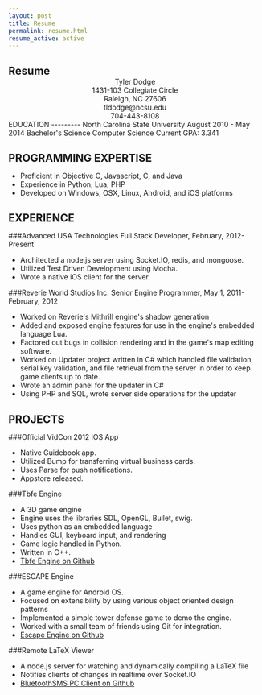 ```yaml
---
layout: post
title: Resume
permalink: resume.html
resume_active: active
---
```

<style>
h2 {
    margin-bottom:0px;
    padding-bottom:0px;    
}
h1 {
    margin-bottom:0px;
    padding-bottom:0px;
    font-size:18px;    
}
.title {
       text-align:center;
}
</style>
<h2>Resume</h2>
<div class="title">
Tyler Dodge<br />
1431-103 Collegiate Circle<br />
Raleigh, NC 27606<br />
tldodge@ncsu.edu<br />
704-443-8108<br />
</div>
EDUCATION
---------
North Carolina State University
August 2010 - May 2014 Bachelor's Science Computer Science
Current GPA: 3.341

PROGRAMMING EXPERTISE
---------------------

+ Proficient in Objective C, Javascript, C, and Java
+ Experience in Python, Lua, PHP
+ Developed on Windows, OSX, Linux, Android, and iOS platforms

EXPERIENCE
----------

###Advanced USA Technologies
Full Stack Developer, February, 2012-Present<br />

+ Architected a node.js server using Socket.IO, redis, and mongoose.
+ Utilized Test Driven Development using Mocha.
+ Wrote a native iOS client for the server.

###Reverie World Studios Inc.
Senior Engine Programmer, May 1, 2011-February, 2012<br />

+ Worked on Reverie's Mithrill engine's shadow generation
+ Added and exposed engine features for use in the engine's embedded language
Lua.
+ Factored out bugs in collision rendering and in the game's map editing software.
+ Worked on Updater project written in C# which handled file validation, serial key validation, and file retrieval from the server in order to keep game clients up to date. 
+ Wrote an admin panel for the updater in C#
+ Using PHP and SQL, wrote server side operations for the updater

PROJECTS
--------
###Official VidCon 2012 iOS App
+ Native Guidebook app.
+ Utilized Bump for transferring virtual business cards.
+ Uses Parse for push notifications.
+ Appstore released.


###Tbfe Engine

+ A 3D game engine
+ Engine uses the libraries SDL, OpenGL, Bullet, swig.
+ Uses python as an embedded language
+ Handles GUI, keyboard input, and rendering
+ Game logic handled in Python.
+ Written in C++.
+ [Tbfe Engine on Github](https://github.com/tyler-dodge/TBFE-Engine)

###ESCAPE Engine

+ A game engine for Android OS.
+ Focused on extensibility by using various object oriented design patterns
+ Implemented a simple tower defense game to demo the engine.
+ Worked with a small team of friends using Git for integration.
+ [Escape Engine on Github](https://github.com/tyler-dodge/Escape-Engine)

###Remote LaTeX Viewer

+ A node.js server for watching and dynamically compiling a LaTeX file
+ Notifies clients of changes in realtime over Socket.IO
+ [BluetoothSMS PC Client on Github](https://github.com/tyler-dodge/rlv)
